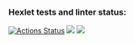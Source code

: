 ### Hexlet tests and linter status:
[![Actions Status](https://github.com/Langstone/backend-project-lvl3/workflows/hexlet-check/badge.svg)](https://github.com/Langstone/backend-project-lvl3/actions)
<a href="https://codeclimate.com/github/codeclimate/codeclimate/maintainability"><img src="https://api.codeclimate.com/v1/badges/a99a88d28ad37a79dbf6/maintainability" /></a>
<img src="https://github.com/Langstone/backend-project-lvl3/workflows/CI/badge.svg" />
